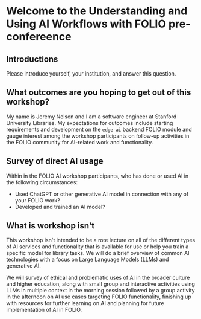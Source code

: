 # Welcome to the Understanding and Using AI Workflows with FOLIO pre-confereence

## Introductions
Please introduce yourself, your institution, and answer this question.

## What outcomes are you hoping to get out of this workshop?

My name is Jeremy Nelson and I am a software engineer at Stanford University 
Libraries. My expectations for outcomes include starting requirements and development on
the `edge-ai` backend FOLIO module and gauge interest among the workshop participants on
follow-up activities in the FOLIO community for AI-related work and functionality.

## Survey of direct AI usage
Within in the FOLIO AI workshop participants, who has done or used AI in the following 
circumstances:

- Used ChatGPT or other generative AI model in connection with any of your FOLIO work?
- Developed and trained an AI model?

## What is workshop isn't
This workshop isn't intended to be a rote lecture on all of the different types of AI
services and functionality that is available for use or help you train a specific model
for library tasks. We will do a brief overview of common AI technologies with a focus on 
Large Language Models (LLMs) and generative AI.
 
We will survey of ethical and problematic uses of AI in the broader culture and higher education,
along with small group and interactive activities using LLMs in multiple context in the morning 
session followed by a group activity in the afternoon on AI use cases targeting FOLIO functionality,
finishing up with resources for further learning on AI and planning for future implementation of
AI in FOLIO.
